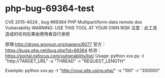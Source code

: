 # php-bug-69364-test
CVE 2015-4024 , bug #69364 PHP Multipart/form-data remote dos Vulnerability
WARNING: USE THIS TOOL AT YOUR OWN RISK 
注意：此工具造成的任何后果由使用者自行承担

原理:http://drops.wooyun.org/papers/6077
官方：https://bugs.php.net/bug.php?id=69364
检测：https://portal.nsfocus.com/vulnerability/list/
Usage: python xxx.py -t "http://TARGET_URL" -x "THREAD" -r "REQUEST_LENGTH"

Example: python xxx.py -t "http://your.site.using.php/" -x "100" -r "350000"
